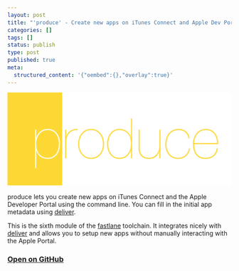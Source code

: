 ```yaml
---
layout: post
title: "'produce' - Create new apps on iTunes Connect and Apple Dev Portal"
categories: []
tags: []
status: publish
type: post
published: true
meta:
  structured_content: '{"oembed":{},"overlay":true}'
---
```


[![](/squarespace_images/static_545299aae4b0e9514fe30c95_54529a29e4b025a90f45cc50_54c8ebabe4b0864b2d45c2e2_1422453680525__img.png_)](https://github.com/KrauseFx/produce)
  


produce lets you create new apps on iTunes Connect and the Apple Developer Portal using the command line. You can fill in the initial app metadata using 
[deliver](https://github.com/KrauseFx/deliver). 

This is the sixth module of the 
[fastlane](http://fastlane.tools) toolchain. It integrates nicely with 
[deliver](https://github.com/KrauseFx/deliver) and allows you to setup new apps without manually interacting with the Apple Portal.

### [Open on GitHub](https://github.com/KrauseFx/produce)

